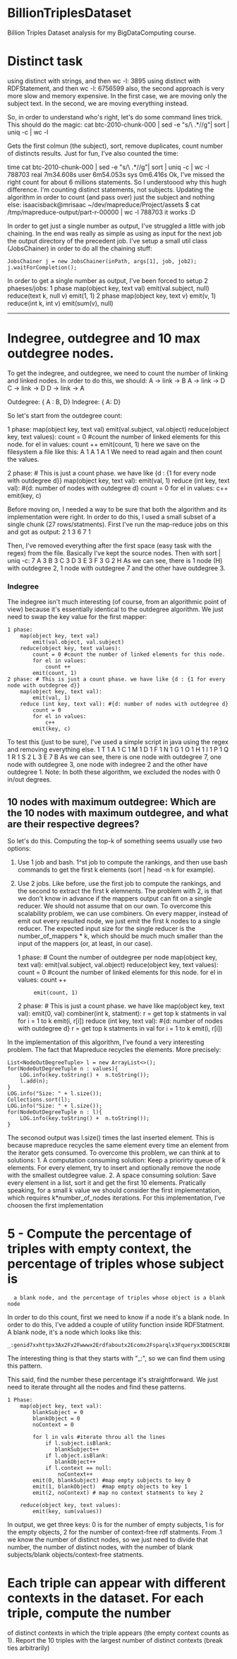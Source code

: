 # BillionTriplesDataset
Billion Triples Dataset analysis for my BigDataComputing course.

# Distinct task
using distinct with strings, and then wc -l:
3895
using distinct with RDFStatement, and then wc -l:
6756599
also, the second approach is very more slow and memory expensive.
In the first case, we are moving only the subject text.
In the second, we are moving everything instead.

So, in order to understand who's right, let's do some command lines trick.
This should do the magic:
cat btc-2010-chunk-000 | sed -e "s/\ .*//g"| sort | uniq -c | wc -l

Gets the first colmun (the subject), sort, remove duplicates, count number of distincts results.
Just for fun, I've also counted the time:

time cat btc-2010-chunk-000 | sed -e "s/\ .*//g"| sort | uniq -c | wc -l
788703
real	7m34.608s
user	6m54.053s
sys	0m6.416s
Ok, I've missed the right count for about 6 millions statements. So I understoood why this hugh difference.
I'm counting distinct statements, not subjects.
Updating the algorithm in order to count (and pass over) just the subject and nothing else:
isaacisback@mrisaac ~/dev/mapreduce/Project/assets $ cat /tmp/mapreduce-output/part-r-00000 | wc -l
788703
it works :D

In order to get just a single number as output, I've struggled a little with job chaining. In the end was really
as simple as using as input for the next job the output directory of the precedent job.
I've setup a small util class (JobsChainer) in order to do all the chaining stuff:

    JobsChainer j = new JobsChainer(inPath, args[1], job, job2);
    j.waitForCompletion();

In order to get a single number as output, I've been forced to setup 2 phaeses/jobs:
1 phase
    map(object key, text val)
        emit(val.subject, null)
    reduce(text k, null v)
        emit(1, 1)
2 phase
    map(object key, text v)
        emit(v, 1)
    reduce(int k, int v)
        emit(sum(v), null)

-----


# Indegree, outdegree and 10 max outdegree nodes.
To get the indegree, and outdegree, we need to count the number of linking and linked nodes.
In order to do this, we should:
A -> link -> B
A -> link -> D
C -> link -> D
D -> link -> A

Outdegree:
{ A : B, D}
Indegree:
{ A: D}

So let's start from the outdegree count:

1 phase:
    map(object key, text val)
        emit(val.subject, val.object)
    reduce(object key, text values):
        count = 0 #count the number of linked elements for this node.
        for el in values:
            count ++
        emit(count, 1)
here we save on the filesystem a file like this:
A 1
A 1
A 1
We need to read again and then count the values.

2 phase: # This is just a count phase. we have like {d : {1 for every node with outdegree d}}
    map(object key, text val):
        emit(val, 1)
    reduce (int key, text val): #{d: number of nodes with outdegree d}
        count = 0
        for el in values:
            c++
        emit(key, c)

Before moving on, I needed a way to be sure that both the algorithm and its implementation were right. In order to do this,
I used a small subset of a single chunk (27 rows/statments). First I've run the map-reduce jobs on this
and got as output:
2	1
3	6
7	1

Then, I've removed everything after the first space (easy task with the regex) from the file. Basically I've kept the source nodes.
Then with sort | uniq -c:
      7 A
      3 B
      3 C
      3 D
      3 E
      3 F
      3 G
      2 H
As we can see, there is 1 node (H) with outdegree 2, 1 node with outdegree 7 and the other have outdegree 3.

### Indegree
The indegree isn't much interesting (of course, from an algorithmic point of view) because it's essentially identical to the outdegree algorithm.
We just need to swap the key value for the first mapper:

    1 phase:
        map(object key, text val)
            emit(val.object, val.subject)
        reduce(object key, text values):
            count = 0 #count the number of linked elements for this node.
            for el in values:
                count ++
            emit(count, 1)
    2 phase: # This is just a count phase. we have like {d : {1 for every node with outdegree d}}
        map(object key, text val):
            emit(val, 1)
        reduce (int key, text val): #{d: number of nodes with outdegree d}
            count = 0
            for el in values:
                c++
            emit(key, c)

To test this (just to be sure), I've used a simple script in java using the regex and removing everything else.
      1 T
      1 A
      1 C
      1 M
      1 D
      1 F
      1 N
      1 G
      1 O
      1 H
      1 I
      1 P
      1 Q
      1 R
      1 S
      2 L
      3 E
      7 B
As we can see, there is one node with outdegree 7, one node with outdegree 3, one node with indegree 2 and the other have outdegree 1.
Note: In both these algorithm, we excluded the nodes with 0 in/out degrees.

## 10 nodes with maximum outdegree: Which are the 10 nodes with maximum outdegree, and what are their respective degrees?
So let's do this. Computing the top-k of something seems usually use two options:
1. Use 1 job and bash. 1^st job to compute the rankings, and then use bash commands to get the first k elements (sort | head -n k for example).
2. Use 2 jobs. Like before, use the first job to compute the rankings, and the second to extract the first k elemnents.
The problem with 2, is that we don't know in advance if the mappers output can fit on a single reducer. We should not assume that on our own.
To overcome this scalability problem, we can use combiners. On every mapper, instead of emit out every resulted node, we just emit the first k nodes to a single reducer.
The expected input size for the single reducer is the number_of_mappers * k, which should be much much smaller than the input of the mappers (or, at least, in our case).

    1 phase: # Count the number of outdegree per node
        map(object key, text val):
                emit(val.subject, val.object)
        reduce(object key, text values):
            count = 0 #count the number of linked elements for this node.
            for el in values:
                count ++

            emit(count, 1)
    2 phase: # This is just a count phase. we have like
        map(object key, text val):
            emit(0, val)
        combiner(int k, statment):
            r = get top k statments in val
            for i = 1 to k
                emit(i, r[i])
        reduce (int key, text val): #{d: number of nodes with outdegree d}
            r = get top k statments in val
            for i = 1 to k
                emit(i, r[i])

In the implementation of this algorithm, I've found a very interesting problem. The fact that Mapreduce recycles the elements. More precisely:

    List<NodeOutDegreeTuple> l = new ArrayList<>();
    for(NodeOutDegreeTuple n : values){
        LOG.info(key.toString() +  n.toString());
        l.add(n);
    }
    LOG.info("Size: " + l.size());
    Collections.sort(l);
    LOG.info("Size: " + l.size());
    for(NodeOutDegreeTuple n : l){
        LOG.info(key.toString() +  n.toString());
    }
The seconod output was l.size() times the last inserted element. This is because mapreduce recycles the same element every time an element from the iterator gets consumed.
To overcome this problem, we can think at to solutions:
    1. A computation consuming solution: Keep a priorirty queue of k elements. For every element, try to insert and optionally remove the node with the smallest outdegree value.
    2. A space consuming solution: Save every element in a list, sort it and get the first 10 elements.
Pratically speaking, for a small k value we should consider the first implementation, which requires k*number_of_nodes iterations.
For this implementation, I've choosen the first implementation

# 5 - Compute the percentage of triples with empty context, the percentage of triples whose subject is
      a blank node, and the percentage of triples whose object is a blank node
In order to do this count, first we need to know if a node it's a blank node. In order to do this, I've added a couple
of utility function inside RDFStatment. A blank node, it's a node which looks like this:

    _:genid7xxhttpx3Ax2Fx2Fwwwx2Erdfaboutx2Ecomx2Fsparqlx3Fqueryx3DDESCRIBEx2Bx253chttpx3Ax2Fx2Fwwwx2Erdfaboutx2Ecomx2Frdfx2Fusgovx2Fcongressx2F106x2Fbillsx2Fh819x253e

The interesting thing is that they starts with "_:", so we can find them using this pattern.

This said, find the number these percentage it's straightforward. We just need to iterate throught all the nodes and find these patterns.

    1 Phase:
        map(object key, text val):
            blankSubject = 0
            blankObject = 0
            noContext = 0

            for l in vals #iterate throu all the lines
                if l.subject.isBlank:
                   blankSubject++
                if l.object.isBlank:
                   blankObject++
                if l.context == null:
                    noContext++
            emit(0, blankSubject) #map empty subjects to key 0
            emit(1, blankObject)  #map empty objects to key 1
            emit(2, noContext) # map no context statments to key 2

        reduce(object key, text values):
            emit(key, sum(values))

In output, we get three keys: 0 is for the number of empty subjects, 1 is for the empty objects, 2 for the number of context-free rdf statments. From .1 we know the number of distinct nodes, so
we just need to divide that number, the number of distinct nodes, with the number of blank subjects/blank objects/context-free statments.


# Each triple can appear with different contexts in the dataset. For each triple, compute the number
 of distinct contexts in which the triple appears (the empty context counts as 1). Report the 10
 triples with the largest number of distinct contexts (break ties arbitrarily)




